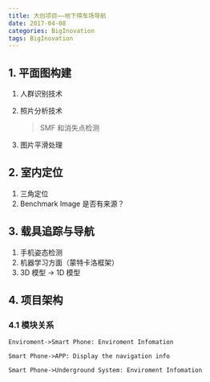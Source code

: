 ```yaml
---
title: 大创项目——地下停车场导航
date: 2017-04-08
categories: BigInovation
tags: BigInovation
---
```


## 1. 平面图构建

1. 人群识别技术
2. 照片分析技术

    > SMF 和消失点检测

3. 图片平滑处理

<!-- more -->## 2. 室内定位

1. 三角定位
2. Benchmark Image 是否有来源？

## 3. 载具追踪与导航

1. 手机姿态检测
2. 机器学习方面（蒙特卡洛框架）
3. 3D 模型 -> 1D 模型

## 4. 项目架构

<!-- more -->### 4.1 模块关系

```seq
Enviroment->Smart Phone: Enviroment Infomation

Smart Phone->APP: Display the navigation info

Smart Phone->Underground System: Enviroment Infomation
```
